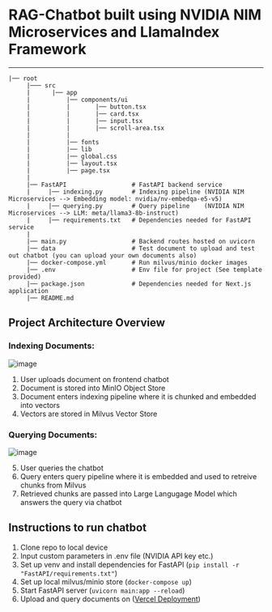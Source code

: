 # RAG-Chatbot built using NVIDIA NIM Microservices and LlamaIndex Framework
--------------------------------------------------------------------------------
```plaintext
|── root
     |─── src                     
     |      |── app 
     |          |── components/ui 
     |          |       |── button.tsx           
     |          |       |── card.tsx           
     |          |       |── input.tsx                
     |          |       |── scroll-area.tsx                
     |          |
     |          |── fonts
     |          |── lib
     |          |── global.css
     |          |── layout.tsx
     |          |── page.tsx 
     |
     |── FastAPI                  # FastAPI backend service           
     |     |── indexing.py        # Indexing pipeline (NVIDIA NIM Microservices --> Embedding model: nvidia/nv-embedqa-e5-v5)  
     |     |── querying.py        # Query pipeline    (NVIDIA NIM Microservices --> LLM: meta/llama3-8b-instruct)
     |     |── requirements.txt   # Dependencies needed for FastAPI service
     |
     |── main.py                  # Backend routes hosted on uvicorn
     |── data                     # Test document to upload and test out chatbot (you can upload your own documents also)
     |── docker-compose.yml       # Run milvus/minio docker images
     |── .env                     # Env file for project (See template provided)
     |── package.json             # Dependencies needed for Next.js application
     |── README.md
```

## Project Architecture Overview

### Indexing Documents:
![image](https://github.com/user-attachments/assets/3e91f1c2-5987-4b48-bd59-06d81a889e3a)

1. User uploads document on frontend chatbot
2. Document is stored into MinIO Object Store
3. Document enters indexing pipeline where it is chunked and embedded into vectors
4. Vectors are stored in Milvus Vector Store

### Querying Documents:
![image](https://github.com/user-attachments/assets/39893436-81b7-41a0-960e-40519ca87b4f)

5. User queries the chatbot
6. Query enters query pipeline where it is embedded and used to retreive chunks from Milvus
7. Retrieved chunks are passed into Large Langugage Model which answers the query via chatbot


## Instructions to run chatbot
1. Clone repo to local device
2. Input custom parameters in .env file (NVIDIA API key etc.)
3. Set up venv and install dependencies for FastAPI (`pip install -r "FastAPI/requirements.txt"`) 
4. Set up local milvus/minio store (`docker-compose up`)
5. Start FastAPI server (`uvicorn main:app --reload`)
6. Upload and query documents on ([Vercel Deployment](https://nvidia-rag-chatbot.vercel.app/))



